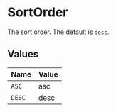 # SortOrder

The sort order. The default is `desc`.


## Values

| Name   | Value  |
| ------ | ------ |
| `ASC`  | asc    |
| `DESC` | desc   |